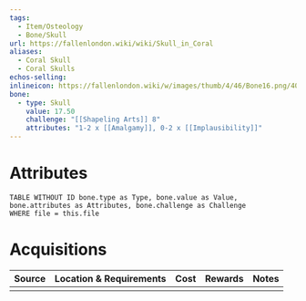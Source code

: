 ```yaml
---
tags:
  - Item/Osteology
  - Bone/Skull
url: https://fallenlondon.wiki/wiki/Skull_in_Coral
aliases:
  - Coral Skull
  - Coral Skulls
echos-selling:
inlineicon: https://fallenlondon.wiki/w/images/thumb/4/46/Bone16.png/40px-Bone16.png
bone:
  - type: Skull
    value: 17.50
    challenge: "[[Shapeling Arts]] 8"
    attributes: "1-2 x [[Amalgamy]], 0-2 x [[Implausibility]]"
---
```



# Attributes 

```dataview
TABLE WITHOUT ID bone.type as Type, bone.value as Value, bone.attributes as Attributes, bone.challenge as Challenge 
WHERE file = this.file 
```


# Acquisitions

| Source | Location & Requirements | Cost | Rewards | Notes |
| ------ | ----------------------- | ---- | ------- | ----- |
|        |                         |      |         |       |


